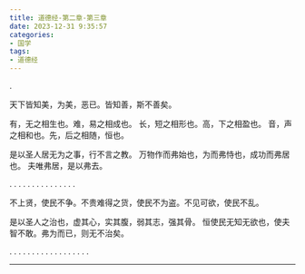 ```yaml
---
title: 道德经-第二章-第三章
date: 2023-12-31 9:35:57
categories: 
- 国学
tags:
- 道德经
---
```


.

天下皆知美，为美，恶已。皆知善，斯不善矣。

有，无之相生也。难，易之相成也。
长，短之相形也。高，下之相盈也。
音，声之相和也。先，后之相随，恒也。

是以圣人居无为之事，行不言之教。
万物作而弗始也，为而弗恃也，成功而弗居也。
夫唯弗居，是以弗去。

.
.
.
.
.
.
.
.
.
.
.
.
.
.
.

不上贤，使民不争。不贵难得之货，使民不为盗。不见可欲，使民不乱。

是以圣人之治也，虚其心，实其腹，弱其志，强其骨。
恒使民无知无欲也，使夫智不敢。弗为而已，则无不治矣。

.
.
.
.
.
.
.
.
.
.
.
.
.
.
.
.
.
.

---

